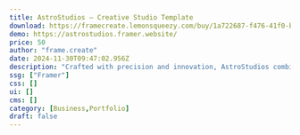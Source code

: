 ```yaml
---
title: AstroStudios — Creative Studio Template
download: https://framecreate.lemonsqueezy.com/buy/1a722687-f476-41f0-b6b8-1d1d6b7b74b6?aff=YGGpO5
demo: https://astrostudios.framer.website/
price: 50
author: "frame.create"
date: 2024-11-30T09:47:02.956Z
description: "Crafted with precision and innovation, AstroStudios combines unique design elements with intuitive functionality, it's a launchpad for creative studios, agencies, and freelancers to showcase their work with style and sophistication."
ssg: ["Framer"]
css: []
ui: []
cms: []
category: [Business,Portfolio]
draft: false
---
```

